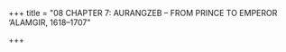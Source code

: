 +++
title = "08 CHAPTER 7: AURANGZEB – FROM PRINCE TO EMPEROR ‘ALAMGIR, 1618–1707"

+++


[^1]: John Dryden, *Aureng-zebe: A Tragedy* \(London: J. Tonson, 1735\), p. 44.

[^2]: A. R. Fuller \(trans.\), W. E. Begley and Z. A. Desai \(eds\), *The Shah Jahan Nama of ‘Inayat Khan* \(Delhi: Oxford University Press, 1990\), p. 96.

[^3]: An image painted within a few years of the event, titled ‘Prince Awrangzeb facing a maddened elephant named Sudhakar’, is found in Milo Beach and Ebba Koch, *King of the World: The Padshahnama, an Imperial Mughal Manuscript from the Royal Library, Windsor Castle* \(London: Azimuth Editions, 1997\), pp. 72–7. Another painting, drawn in the mid seventeenth century, is held in the Royal Asiatic Society and is reproduced in A. Schimmel, *Empire of the Great Mughals* \(New Delhi: Oxford University Press, 2005\), p. 54, plate 17.

[^4]: Jadunath Sarkar \(trans.\), *Anecdotes of Aurangzib and Historical Essays* \(Calcutta: M. C. Sarkar & Sons, 1917\), pp. 36–7. 

[^5]: Ibid., p. 37. 

[^6]: Ibid., pp. 3–4. See also Saqi Must‘ad Khan, trans. Jadu-Nath Sarkar, *Maasir-i-‘Alamgiri* \(Calcutta: Royal Asiatic Society of Bengal, 1947\), p. 317.

[^7]: Arminius Vambery, *History of Bokhara* \(1873; repr. New York: Arno Press, 1973\), p. 322. The disaster compares with the British retreat from Kabul towards the end of the First Afghan War. In January 1842, 4,500 British troops and 12,000 civilians perished in that operation.

[^8]: Jadunath Sarkar, *History of Aurangzib* \(1912; repr. New Delhi: Orient Longman, 1973, 5 vols\), vol. 1, p. 92.

[^9]: Munis Faruqui, *The Princes of the Mughal Empire, 1504–1719* \(Cambridge: Cambridge University Press, 2012\), pp. 176–7. 

[^10]: Sarkar, *History*, vol. 1, pp. 92–3. 

[^11]: Banarsi Prasad Saksena, *History of Shahjahan of Dihli* \(Allahabad: Central Book Depot, 1968\), p. 90.

[^12]: Vincent J. A. Flynn, ‘An English Translation of the *Adab-i ‘Alamgiri*: The Period before the War of Succession, being the Letters of Prince Muhammad Aurangzib Bahadur to Muhammad Shihabu’d-din Shah Jahan Sahib-i Qiran-i Sani, Emperor of Hindustan’ \(PhD thesis, Australian National University, 1974\), letter 36, pp. 33–9. 

[^13]: Ibid., letter 47, p. 181. 

[^14]: Shah Nawaz Khan and 'Abdul Hayy, trans H. Beveridge, *Maathir-ul-Umara* \(1911–14; repr. Patna: Janaki Prakashan, 1979, 3 vols\), vol. 1, pp. 806–7. 

[^15]: Flynn, *Adab-i ‘Alamgiri*, letter 52, pp. 200–01.

[^16]: Sarkar \(trans.\), *Anecdotes*, p. 45. 

[^17]: Niccolao Manucci, trans. William Irvine, *Storia do Mogor* \(1907; repr. New Delhi: Oriental Books Reprint Corp., 1981, 4 vols\), vol. 1, p. 222. 

[^18]: Sarkar, *History*, vol. 1, p. 106. 

[^19]: François Bernier, trans. Archibald Constable, *Travels in the Mogul Empire* \(2nd edn, Delhi: S. Chand & Co., 1968\), p. 22.

[^20]: See B. N. Goswamy and J. S. Grewal, *The Mughals and the Jogis of Jakhbar* \(Simla: Indian Institute of Advanced Study, 1967\), pp. 32–4; Jnan Chandra, ‘Aurangzib and Hindu Temples’, *Journal of the Pakistan Historical Society* 5, no. 4 \(Oct. 1957\), pp. 247–54; idem, ‘‘Alamgir’s attitude towards non-Muslim institutions’, *Journal of the Pakistan Historical Society* 7, no. 1 \(Jan. 1959\), pp. 36–9; idem, ‘‘Alamgir’s Tolerance in the Light of Contemporary Jain Literature’, *Journal of the Pakistan Historical Society* 6, no. 4 \(Oct. 1958\), pp. 269–72. Satish Chandra, ‘Some Religious Grants of Aurangzeb to maths in the State of Marwar’, in Satish Chandra, *Mughal Religious Policies, the Rajputs, and the Deccan* \(New Delhi: Vikas Publishing House, 1993\), pp. 190–93.

[^21]: As a prince he invariably addressed his father in his correspondence as *murshid* \(Sufi teacher\) and himself as ‘this *murid*’, or disciple. Flynn, *Adab-i ‘Alamgiri*, p. xix.

[^22]: Bernier, *Travels*, p. 6. Manucci notes: ‘When with Mahomedans, he praised the tenets of Muhammad; when with Jews, the Jewish religion; in the same way, when with Hindus, he praised Hinduism.’ Manucci, *Storia do Mogor*, vol. 1, p. 214.

[^23]: Rajeev Kinra, ‘Infantilizing Baba Dara: The Cultural Memory of Dara Shekuh and the Mughal Public Sphere’, *Journal of Persianate Studies* 2 \(2009\), p. 173.

[^24]: Dara’s interactions with Baba Lal fit into an ancient literary genre found in both Indo-Persian works and in much older Indian literature, namely, the dialogue between the princely seeker and the spiritual teacher. Supriya Gandhi, ‘The Prince and the *Muvahhid*: Dara Shikoh and Mughal Engagements with Vedanta’, in Vasudha Dalmia and Munis D. Faruqui \(eds\), *Religious Interactions in Mughal India* \(New Delhi: Oxford University Press, 2014\), pp. 71–5. 

[^25]: Ibid., p. 71.

[^26]: Ibid., p. 77. 

[^27]: Muzaffar Alam, ‘In Search of a Sacred King: Dara Shukoh and the Yogavasisthas’, *History of Religions* 55, no. 4 \(May 2016\), p. 450.

[^28]: Munis Faruqui, cited in Sunil Khilnani, *Incarnations: A History of India in Fifty Lives* \(New York: Farrar, Straus and Giroux, 2016\), p. 133. In 1655, just two years before that succession struggle began, Dara translated \(or commissioned\) a Persian version of the *Yogavasistha*. Probably composed between the ninth and twelfth centuries, this Sanskrit text consists of dialogues between the troubled youth Rama, who would become the divine hero of the *Ramayana* epic, and the ascetic Vasistha Muni. Once again, the text’s central theme is the young Rama’s dilemma of reconciling disengagement with engagement with the world. In these dialogues, Vasistha relates to Rama the famous episode from the *Mahabharata* epic, in which the warrior Arjuna baulks at the prospect of killing his own relatives on the battlefield. Haunting both Arjuna and Dara was the question of how a spiritually accomplished person could engage in a war of succession against his own brothers. While working on this text, Dara knew that he would soon be facing the same dilemma faced by Arjuna. See Gandhi, ‘The Prince’, p. 73; Alam, ‘In Search of a Sacred King’, pp. 455–9.

[^29]: Bikrama Jit Hasrat, *Dara Shikuh: Life and Works* \(2nd edn, New Delhi: Munshiram Manoharlal, 1982\), p. 261. 

[^30]: Qur’an 56:77–80. 

[^31]: ‘Hereby,’ he concluded, ‘things unknown to this *faqir* became known, and things incomprehensible became comprehensible.’ Hasrat, *Dara Shikuh*, p. 263. My translation.

[^32]: The book so impressed Schopenhauer that he named his dog Atma, or ‘world soul’. David E. Cartwright, *Schopenhauer: A Biography* \(Cambridge: Cambridge University Press, 2010\), pp. 150–51. 

[^33]: Sarkar, *History*, vol. 1, p. 170.

[^34]: Manucci, *Storia*, vol. 1, pp. 216–17. 

[^35]: Bernier, *Travels*, pp. 48–56; Manucci, *Storia*, vol. 1, p. 269. 

[^36]: Ibid., vol. 1, p. 220.

[^37]: Bernier, *Travels*, p. 10. 

[^38]: Aqil Khan Razi, ed. Khan Bahadur Maulvi Haji Zafar Hasan, *Waqiat-i-Alamgiri* \(Delhi: Aligarh Historical Institute, 1946\), pp. 9–11. 

[^39]: Ibid., p. 28.

[^40]: Ibid., pp. 28–30.

[^41]: Bernier, *Travels*, pp. 98–9. 

[^42]: The charges against Dara were both political and religious in nature. On the second day after he reached Delhi’s southern suburb of Khizrabad, riots broke out among the ‘rabble of the city’, and his execution was ordered ‘according to the demands of the well-being of state and rule’. But he was also charged with studying and translating the Vedas, which he was accused of regarding as divine speech, ancient scripture and the holy book. He was additionally charged with wearing jewellery inscribed with the Sanskrit word *Prabhu* \(‘Lord’\). Muhammad Kazim, ed. Hadim Husayn and ‘Abd al-Hayy, *‘Alamgirnama* \(1865–8; repr. Osnabrück: Biblio Verlag, 1983\), 1983\), pp. 34–5. See Sarkar, *History*, vol. 1, pp. 169–70, and Craig Davis, ‘Dara Shukuh and Aurangzib: Issues of Religion and Politics and their Impact on Indo-Muslim Society’ \(PhD dissertation, Indiana University, 2002\), pp. 236, 238.

[^43]: Technically, this was a second coronation. On 21 July 1658, shortly after winning the Battle of Samugarh and confining his father, he had hastily and unceremoniously crowned himself in Delhi before setting off for the Punjab in pursuit of Dara. 

[^44]: Must‘ad Khan, *Maasir-i-‘Alamgiri*, p. 3. 

[^45]: All nobles, wrote Bernier, knew that to open Shah Jahan’s door ‘would be to unchain an enraged lion’. *Travels*, p. 124. 

[^46]: Must‘ad Khan, *Maasir-i-‘Alamgiri*, pp. 13, 15.

[^47]: Ibid., p. 20.

[^48]: Manucci, *Storia*, vol. 2, p. 2.

[^49]: Must‘ad Khan, *Maasir-i-‘Alamgiri*, p. 16.

[^50]: Manucci, *Storia*, vol. 2, p. 16. 

[^51]: By inserting his house into Marwar’s succession dispute, Rana Raj Singh evidently saw an opportunity once again to exert Sisodiya influence over the greater part of Rajasthan. Indeed, he had supported Marwar’s cause even before Ajit Singh was born.

[^52]: Robert C. Hallissey, *The Rajput Rebellion against Aurangzeb: A Study of the Mughal Empire in Seventeenth-Century India* \(Columbia, MO: University of Missouri Press, 1977\), pp. 71, 75. 

[^53]: Ibid., p. 81. 

[^54]: Stewart Gordon, *The Marathas, 1600–1818*. *New Cambridge History of India*, vol. II:4 \(Cambridge: Cambridge University Press, 1993\), p. 34.

[^55]: For the notorious Afzal Khan incident see S. Moinul Haq \(trans.\), *Khafi Khan’s History of ‘Alamgir* \(Karachi: Pakistan Historical Society, 1975\), pp. 122–4. See also Surendranath Sen \(trans.\), *Extracts and Documents Relating to Maratha History*, vol. 1: Ś*iva Chhatrapati, being a Translation of the Sabhasad Bakhar, with Extracts from Chitnis and* Ś*ivadigvijaya, with Notes* \(Calcutta: University of Calcutta, 1920\), pp. 11–22.

[^56]: Haq \(trans\), *Khafi Khan’s History*, p. 193; Sen \(trans.\), *Extracts*, pp. 61–4.

[^57]: Satish Chandra, *Medieval India, from Sultanat to the Mughals, part two: Mughal Empire* \(6th edn, New Delhi: Har-Anand Publications, 1999\), p. 326.

[^58]: Jadunath Sarkar, *House of Shivaji* \(Calcutta: M. C. Sarkar & Sons, 1955\), p. 159.

[^59]: Sen \(trans.\), *Extracts*, vol. 1: Ś*iva Chhatrapati*, pp. 113–18. See also John F. Richards, *The Mughal Empire. New Cambridge History of India*, vol. I:5 \(Cambridge: Cambridge University Press, 1993\), p. 213.

[^60]: André Wink, *Land and Sovereignty in India: Agrarian Society and Politics under the Eighteenth-century Maratha Swarajya* \(Cambridge: Cambridge University Press, 1986\), pp. 60–63.

[^61]: Khafi Khan, *Muntakhab al-lubab*, in H. M. Elliot and John Dowson \(eds\), *The History of India as Told by Its Own Historians* \(1867–77; repr. Allahabad: Kitab Mahal, 1964, 8 vols\), vol. 7, p. 367.

[^62]: V. G. Khobrekar \(ed.\), Jadunath Sarkar \(trans.\), *Tarikh-i-Dilkasha \(Memoirs of Bhimsen Relating to Aurangzib’s Deccan Campaigns\)* \(Bombay: Department of Archives, Government of Maharashtra, 1972\), pp. 232, 256.

[^63]: Appasaheb Pawar \(ed.\), *Tarabaikalina Kagadpatre* \(Kolhapur: Sivaji Vidyapitha, 1969, 3 vols\), vol. 1, p. 103.

[^64]: Elliot and Dowson \(eds\), *History*, vol. 7, p. 374.

[^65]: Brij Kishore, *Tara Bai and Her Times* \(Bombay: Asia Publishing House, 1963\), pp. 71–93.

[^66]: Elliot and Dowson \(eds\), *History*, vol. 7, p. 374.

[^67]: Surendranath Sen \(ed.\), *Indian Travels of Thevenot and Careri* \(New Delhi: National Archives of India, 1949\), p. 218. 

[^68]: Khobrekar \(ed.\), *Tarikh-i-Dilkasha*, p. 223. 

[^69]: Munis Faruqui, ed. Gudrun Kramer et al., ‘Awrangzib’, *Encyclopaedia of Islam, Three* \(Leiden: Brill, 2014\) p. 71.

[^70]: M. Athar Ali, *The Mughal Nobility Under Aurangzeb* \(Bombay: Asia Publishing House, 1968\), p. 28. 

[^71]: Ibid., p. 92. 

[^72]: At that time Marathas comprised ninety-six of the 575 nobles holding ranks of 1,000 *zat* or higher, whereas Rajputs comprised seventy-three of the total at that level. Ibid., pp. 25, 30. 

[^73]: Haq \(trans.\), *Khafi Khan’s History*, p. 395.

[^74]: Ali, *Mughal Nobility*, pp. 93–4. 

[^75]: According to Bernier, while governing the Deccan for the second time, Aurangzeb caused it to be believed that his most cherished wish ‘was to pass the rest of his days in prayer or in offices of piety, and that he shrank from the cares and responsibility of government’. Bernier, *Travels*, p. 10. Manucci writes: ‘Above all, for a long time he pretended to be a faquir \[faqir\] a holy mendicant, by which he renounced the world, gave up all claim to the crown, and was content to pass his life in prayers and meditation.’ Manucci, *Storia*, vol. 1, p. 220.

[^76]: Ellison Banks Findly, *Nur Jahan, Empress of Mughal India* \(New York: Oxford University Press, 1993\), p. 63.

[^77]: Qur’an 4:29; *Sahih al-Bukhari*, vol. 3, book 43, hadith 632. 

[^78]: Sarkar, *History*, vol. 3, p. 48. 

[^79]: Such a blessing would have amounted to the closest approximation to the robes of honour or certificates of political authority that the caliphs of Baghdad used to confer on the sultans of India – until, that is, the thirteenth century, when the office of caliphate itself was abolished. 

[^80]: Manucci, *Storia*, vol. 2, p. 1.

[^81]: Must‘ad Khan, *Maasir-i-‘Alamgiri*, p. 32.

[^82]: Manucci, *Storia*, vol. 2, pp. 106–7. 

[^83]: Sarkar, *History*, vol. 3, pp. 86–8. ‘Alamgir protested to Shah Jahan that he had taken up ‘the perilous load of the crown out of sheer necessity and not from free choice’, and that by doing so had done his father the favour of removing the burden of rulership from his shoulders.

[^84]: Katherine Butler Brown, ‘Did Aurangzeb Ban Music? Questions for the Historiography of his Reign’, *Modern Asian Studies* 41, no. 1 \(Jan. 2007\), pp. 77–120.

[^85]: Manucci claims to have personally supplied a daily bottle of spirits to no less than the empire’s chief *qazi*, ‘Abd al-Wahhab, ‘which he drank in secret, so that the king could not find it out’. Manucci, *Storia*, vol. 2, p. 3. 

[^86]: Must‘ad Khan, *Maasir-i-‘Alamgiri*, pp. 13–14. 

[^87]: Chroniclers writing after the emperor’s death, and motivated to paint him in a rigidly puritanical light, recorded that head clerks and accountants who were Hindus were ordered to be replaced by Muslims. But even if such an order were issued, we are told that such a discriminatory measure was never carried out. In any event, such a measure is contradicted by the emperor’s own statement in the matter. Ibid., p. 314; Haq \(trans.\), *Khafi Khan’s History*, pp. 252, 255.

[^88]: The order proved to be such a farce that it was formally withdrawn in 1681. Farhat Hasan, *State and Locality in Mughal India: Power Relations in Western India, c.1572–1730* \(Cambridge: Cambridge University Press, 2004\), p. 117.

[^89]: Bernier, *Travels*, p. 303. As Aurangzeb wrote to a Rajput leader during the War of Succession, ‘men belonging to various communities and different religions should live in the vale of peace and pass their days in prosperity, and no one should interfere in the affairs of another’. M. Athar Ali, ‘Towards an Interpretation of the Mughal Empire’, in Hermann Kulke \(ed.\), *The State in India, 1000–1700* \(New Delhi: Oxford University Press, 1995\), p. 269.

[^90]: The Mughal government, he noted, ‘takes no notice of \[the people’s\] various Opinions and Casts \[*sic*\], one more than another. But the \[government’s\] powers are equally extended alike to all, for their Safety and Protection …’. Quoted in Rajeev Kinra, ‘Handling Diversity with Absolute Civility: The Global Historical Legacy of Mughal Sulh-i Kull’, *Medieval History Journal* 16, no. 2 \(2013\), p. 258. The writer was contrasting India under ‘Alamgir with the religious turmoil in England between the Civil War \(1642–51\), the Protectorate of Oliver Cromwell \(1653–58\) and the Revolution of 1688.

[^91]: Satish Chandra, ‘Jizya and the State in India during the Seventeenth Century’, *Journal of the Economic and Social History of the Orient* 12, part 3 \(Sept. 1969\), pp. 322–40.

[^92]: ‘What shall I write of the violence and oppression of the *amin*s appointed to collect the *jaziya* that has been \[newly\] imposed, as they are beyond description? They realise crores of rupees and pay only a small portion of it into the treasury.’ Khobrekar \(ed.\), *Tarikh-i-Dilkasha*, p. 231. 

[^93]: Sarkar \(trans.\), *Anecdotes*, p. 141.

[^94]: Ibid., p. 99.

[^95]: Athar Ali, *Mughal Nobility*, p. 31. 

[^96]: *Journal of the Asiatic Society of Bengal* \(1911\), pp. 689–90. 

[^97]: Faruqui, ‘Awrangzib’, p. 73. 

[^98]: Richard M. Eaton, ‘Temple Desecration and Indo-Muslim States’, in David Gilmartin and Bruce B. Lawrence \(eds\), *Beyond Turk and Hindu: Rethinking Religious Identities in Islamicate South Asia* \(Gainesville: University Press of Florida, 2000\), pp. 246–81. See esp. pp. 254–6.

[^99]: Catherine B. Asher, *Architecture of Mughal India. New Cambridge History of India*, vol. I:4 \(Cambridge: Cambridge University Press, 1992\), pp. 254, 278. Heidi Pauwels, ‘A Tale of Two Temples: Mathura’s Keśavadeva and Orchha’s Caturbhuvadeva’, *South Asia History and Culture* 2, no. 2 \(2011\), pp. 288–90.

[^100]: Cynthia Talbot, ‘A Poetic Record of the Rajput Rebellion, *c*.1680’, *Journal of the Royal Asiatic Society* 28, no. 3 \(July 2018\), pp. 461–83.

[^101]: One vernacular text even portrays ‘Alamgir as an ardent, though uncouth, devotee of Krishna. Heidi Pauwels and Amelia Bachrach, ‘Aurangzeb as Iconoclast? Vaishnava Accounts of the Krishna Images’ Exodus from Braj’, *Journal of the Royal Asiatic Society* 28, no. 3 \(July 2018\), pp. 485–508.

[^102]: Taymiya R. Zaman, ‘Nostalgia, Lahore, and the Ghost of Aurangzeb’, *Fragments: Interdisciplinary Approaches to the Study of Ancient and Medieval Pasts* 4 \(2015\), p. 11. 

[^103]: Khobrekar \(ed.\), *Tarikh-i-Dilkasha*, p. 215. Emphasis mine. 

[^104]: Perceptions of ‘Alamgir have changed dramatically since the seventeenth century. A story circulating in 1990 in Machnur appears to be a memory of the same flood. In this version, ‘Alamgir built a ditch in an attempt to divert the river at Machnur so that it would destroy the local temple. But, instead, the river outwitted the emperor and, leaving the temple unharmed, washed away his entire camp. Anne Feldhaus, *Water and Womanhood: Religious Meanings of Rivers in Maharashtra* \(New York: Oxford University Press, 1995\), pp. 42–3. 

[^105]: Haq \(trans.\), *Khafi Khan’s History*, p. 257; Sarkar, *History*, vol. 3, pp. 198–9.

[^106]: Manucci, *Storia do Mogor*, vol. 3, p. 247. 

[^107]: S. A. A. Rizvi, *Muslim Revivalist Movements in North India in the Sixteenth and Seventeenth Centuries* \(Agra: Agra University, 1965\), p. 375; Khobrekar \(ed.\), *Tarikh-i-Dilkasha*, p. 127; Zaman, ‘Nostalgia’, p. 13. 

[^108]: Haq, *Khafi Khan’s History*, pp. 251, 255. 

[^109]: According to one account, probably exaggerated, ‘Alamgir would spend forty days a year retiring in penitence, sleeping on the ground, fasting and giving alms. Manucci, *Storia*, vol. 2, p. 309.

[^110]: Samira Sheikh, ‘Aurangzeb as seen from Gujarat: Shi‘i and Millenarian Challenges to Mughal Authority’, *Journal of the Royal Asiatic Society* 28, no. 3 \(July 2018\), pp. 559–65. 

[^111]: Ibid., pp. 565–73. 

[^112]: Alan M. Guenther, ‘Hanafi *Fiqh* in Mughal India: The Fatawa-i ‘Alamgiri’, in Richard M. Eaton \(ed.\), *India’s Islamic Traditions, 711–1750* \(New Delhi: Oxford University Press, 2003\), pp. 209–30.

[^113]: There is evidence that both Akbar and Jahangir had similar such aspirations, though these remained unrealized until ‘Alamgir’s reign. See Corrine Lefèvre, ‘Beyond Diversity: Mughal Legal Ideology and Politics’, in Thomas Ertl and Gijs Kruijtzer \(eds\), *Law Addressing Diversity: Pre-modern Europe and South Asia in Comparison \(13th–18th Centuries\)* \(Berlin: De Gruyter, 2017\), pp. 124–37. 

[^114]: Hasan, *State*, pp. 72–6. 

[^115]: ‘This may explain,’ he continues, ‘among other things, the continuation of the *qazi*’s office at Batala during the Sikh period.’ J. S. Grewal \(ed.\), *In the By-Lanes of History: Some Persian Documents from a Punjab Town* \(Simla: Indian Institute for Advanced Study, 1975\), p. 32.

[^116]: Nandini Chatterjee, ‘Reflections on Religious Difference and Permissive Inclusion in Mughal Law’, *Journal of Law and Religion* 29, no. 3 \(Oct. 2014\), pp. 408–10. Chatterjee notes: ‘it was the need for secure commercial transactions, the smooth functioning of the state, and the resultant creation of entitlements, as well as a shared culture of Indo-Persian legal forms, that brought litigants into the ambit of these formally Islamic courts. This legal culture survived until the late eighteenth century, and only then, with crucial, British-inspired shifts in ideals of sociopolitical existence and legal governance, was *shari‘a* turned into “Mahomedan law” – or personal status laws for Muslims in British-ruled India.’ Ibid., p. 403. 

[^117]: Sheikh, ‘Aurangzeb’, p. 559.

[^118]: Sarkar \(trans.\), *Anecdotes*, p. 184, citing the *Alamgir-nama* of Muhammad Kazim.

[^119]: Manucci, *Storia*, vol. 2, p. 309. 

[^120]: Jamshid H. Billimoria \(trans.\), *Ruka’at-i-Alamgiri, or Letters of Aurangzebe* \(1908; repr. Delhi: Idarah-i Adabiyat-i Delli, 1972\), pp. 7, 9. 

[^121]: Chandra, *Medieval India*, p. 348.

[^122]: Sen \(ed.\), *Indian Travels*, p. 239.  

